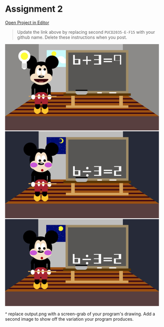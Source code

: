 # Assignment 2

[Open Project in Editor](http://kevinhb92.github.io/class_notes/p5_lab.html?https://raw.githubusercontent.com/PUCD2035-E-F15/assignment_2/master/sketch.js)

> Update the link above by replacing second `PUCD2035-E-F15` with your github name. Delete these instructions when you post.

![Output](output.png)
![Output](output2.png)
![Output](output3.png)

^ replace output.png with a screen-grab of your program's drawing. Add a second image to show off the variation your program produces.
